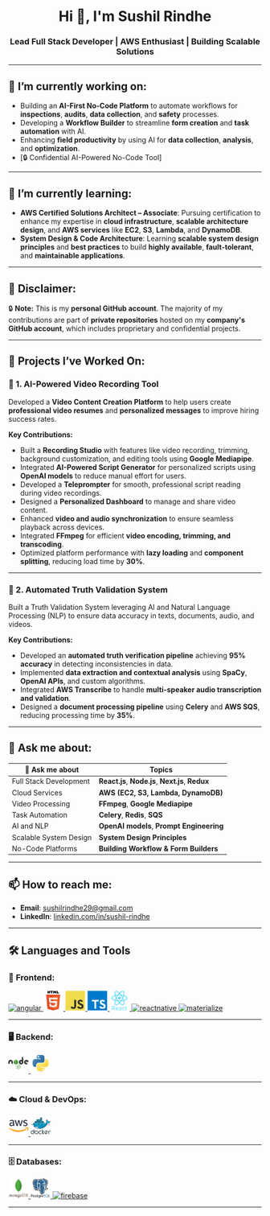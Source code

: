 <h1 align="center">Hi 👋, I'm Sushil Rindhe</h1>
<h3 align="center">Lead Full Stack Developer | AWS Enthusiast | Building Scalable Solutions</h3>

---

## 🔭 I’m currently working on:
- Building an **AI-First No-Code Platform** to automate workflows for **inspections**, **audits**, **data collection**, and **safety** processes.
- Developing a **Workflow Builder** to streamline **form creation** and **task automation** with AI.
- Enhancing **field productivity** by using AI for **data collection**, **analysis**, and **optimization**.
- [🔒 Confidential AI-Powered No-Code Tool]

---

## 🌱 I’m currently learning:
- **AWS Certified Solutions Architect – Associate**: Pursuing certification to enhance my expertise in **cloud infrastructure**, **scalable architecture design**, and **AWS services** like **EC2**, **S3**, **Lambda**, and **DynamoDB**.
- **System Design & Code Architecture**: Learning **scalable system design principles** and **best practices** to build **highly available**, **fault-tolerant**, and **maintainable applications**.

---

## 📂 Disclaimer:
🔒 **Note:** This is my **personal GitHub account**. The majority of my contributions are part of **private repositories** hosted on my **company's GitHub account**, which includes proprietary and confidential projects.

---

## 🔧 Projects I’ve Worked On:

### 🚀 1. **AI-Powered Video Recording Tool**  
Developed a **Video Content Creation Platform** to help users create **professional video resumes** and **personalized messages** to improve hiring success rates.

**Key Contributions:**
- Built a **Recording Studio** with features like video recording, trimming, background customization, and editing tools using **Google Mediapipe**.
- Integrated **AI-Powered Script Generator** for personalized scripts using **OpenAI models** to reduce manual effort for users.
- Developed a **Teleprompter** for smooth, professional script reading during video recordings.
- Designed a **Personalized Dashboard** to manage and share video content.
- Enhanced **video and audio synchronization** to ensure seamless playback across devices.
- Integrated **FFmpeg** for efficient **video encoding, trimming, and transcoding**.
- Optimized platform performance with **lazy loading** and **component splitting**, reducing load time by **30%**.

---

### 🤖 2. **Automated Truth Validation System**  
Built a Truth Validation System leveraging AI and Natural Language Processing (NLP) to ensure data accuracy in texts, documents, audio, and videos.

**Key Contributions:**
- Developed an **automated truth verification pipeline** achieving **95% accuracy** in detecting inconsistencies in data.
- Implemented **data extraction and contextual analysis** using **SpaCy**, **OpenAI APIs**, and custom algorithms.
- Integrated **AWS Transcribe** to handle **multi-speaker audio transcription and validation**.
- Designed a **document processing pipeline** using **Celery** and **AWS SQS**, reducing processing time by **35%**.

---

## 💬 Ask me about:
| 💬 **Ask me about**             | **Topics**                                  |
|---------------------------------|---------------------------------------------|
| Full Stack Development          | **React.js**, **Node.js**, **Next.js**, **Redux** |
| Cloud Services                  | **AWS (EC2, S3, Lambda, DynamoDB)**         |
| Video Processing                | **FFmpeg**, **Google Mediapipe**            |
| Task Automation                 | **Celery**, **Redis**, **SQS**              |
| AI and NLP                      | **OpenAI models**, **Prompt Engineering**   |
| Scalable System Design          | **System Design Principles**                |
| No-Code Platforms               | **Building Workflow & Form Builders**       |

---

## 📫 How to reach me:
- **Email**: [sushilrindhe29@gmail.com](mailto:sushilrindhe29@gmail.com)
- **LinkedIn**: [linkedin.com/in/sushil-rindhe](https://www.linkedin.com/in/sushil-rindhe/)

---

## 🛠 Languages and Tools

### 🎨 **Frontend:**
<p align="left">
  <a href="https://angular.io" target="_blank" rel="noreferrer">
    <img src="https://angular.io/assets/images/logos/angular/angular.svg" alt="angular" width="40" height="40"/>
  </a>
  <a href="https://www.w3.org/html/" target="_blank" rel="noreferrer">
    <img src="https://raw.githubusercontent.com/devicons/devicon/master/icons/html5/html5-original-wordmark.svg" alt="html5" width="40" height="40"/>
  </a>
  <a href="https://developer.mozilla.org/en-US/docs/Web/JavaScript" target="_blank" rel="noreferrer">
    <img src="https://raw.githubusercontent.com/devicons/devicon/master/icons/javascript/javascript-original.svg" alt="javascript" width="40" height="40"/>
  </a>
  <a href="https://www.typescriptlang.org/" target="_blank" rel="noreferrer">
    <img src="https://raw.githubusercontent.com/devicons/devicon/master/icons/typescript/typescript-original.svg" alt="typescript" width="40" height="40"/>
  </a>
  <a href="https://reactjs.org/" target="_blank" rel="noreferrer">
    <img src="https://raw.githubusercontent.com/devicons/devicon/master/icons/react/react-original-wordmark.svg" alt="react" width="40" height="40"/>
  </a>
  <a href="https://reactnative.dev/" target="_blank" rel="noreferrer">
    <img src="https://reactnative.dev/img/header_logo.svg" alt="reactnative" width="40" height="40"/>
  </a>
  <a href="https://materializecss.com/" target="_blank" rel="noreferrer">
    <img src="https://raw.githubusercontent.com/prplx/svg-logos/5585531d45d294869c4eaab4d7cf2e9c167710a9/svg/materialize.svg" alt="materialize" width="40" height="40"/>
  </a>
</p>

---

### 🖥️ **Backend:**
<p align="left">
  <a href="https://nodejs.org" target="_blank" rel="noreferrer">
    <img src="https://raw.githubusercontent.com/devicons/devicon/master/icons/nodejs/nodejs-original-wordmark.svg" alt="nodejs" width="40" height="40"/>
  </a>
  <a href="https://www.python.org" target="_blank" rel="noreferrer">
    <img src="https://raw.githubusercontent.com/devicons/devicon/master/icons/python/python-original.svg" alt="python" width="40" height="40"/>
  </a>
</p>

---

### ☁️ **Cloud & DevOps:**
<p align="left">
  <a href="https://aws.amazon.com" target="_blank" rel="noreferrer">
    <img src="https://raw.githubusercontent.com/devicons/devicon/master/icons/amazonwebservices/amazonwebservices-original-wordmark.svg" alt="aws" width="40" height="40"/>
  </a>
  <a href="https://www.docker.com/" target="_blank" rel="noreferrer">
    <img src="https://raw.githubusercontent.com/devicons/devicon/master/icons/docker/docker-original-wordmark.svg" alt="docker" width="40" height="40"/>
  </a>
</p>

---

### 🗄️ **Databases:**
<p align="left">
  <a href="https://www.mongodb.com/" target="_blank" rel="noreferrer">
    <img src="https://raw.githubusercontent.com/devicons/devicon/master/icons/mongodb/mongodb-original-wordmark.svg" alt="mongodb" width="40" height="40"/>
  </a>
  <a href="https://www.postgresql.org" target="_blank" rel="noreferrer">
    <img src="https://raw.githubusercontent.com/devicons/devicon/master/icons/postgresql/postgresql-original-wordmark.svg" alt="postgresql" width="40" height="40"/>
  </a>
  <a href="https://firebase.google.com/" target="_blank" rel="noreferrer">
    <img src="https://www.vectorlogo.zone/logos/firebase/firebase-icon.svg" alt="firebase" width="40" height="40"/>
  </a>
</p>

---
